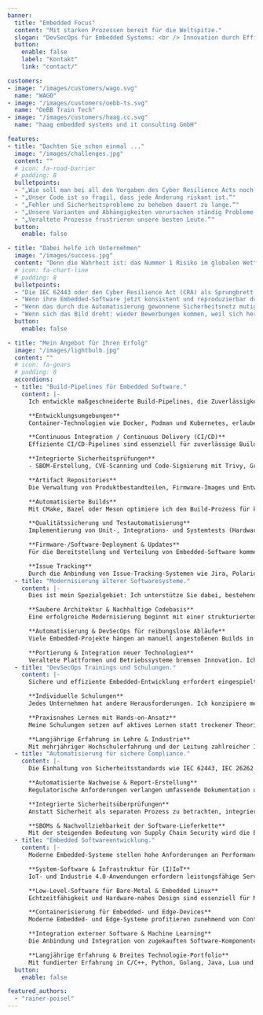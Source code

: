 ```yaml
---
banner:
  title: "Embedded Focus"
  content: "Mit starken Prozessen bereit für die Weltspitze."
  slogan: "DevSecOps für Embedded Systems: <br /> Innovation durch Effizienz"
  button:
    enable: false
    label: "Kontakt"
    link: "contact/"

customers:
- image: "/images/customers/wago.svg"
  name: "WAGO"
- image: "/images/customers/oebb-ts.svg"
  name: "OeBB Train Tech"
- image: "/images/customers/haag.cc.svg"
  name: "haag embedded systems und it consulting GmbH"

features:
- title: "Dachten Sie schon einmal ..."
  image: "/images/challenges.jpg"
  content: ""
  # icon: fa-road-barrier
  # padding: 8
  bulletpoints:
  - "„Wie soll man bei all den Vorgaben des Cyber Resilience Acts noch innovativ sein?“"
  - "„Unser Code ist so fragil, dass jede Änderung riskant ist.“"
  - "„Fehler und Sicherheitsprobleme zu beheben dauert zu lange.“"
  - "„Unsere Varianten und Abhängigkeiten verursachen ständig Probleme.“"
  - "„Veraltete Prozesse frustrieren unsere besten Leute.“"
  button:
    enable: false

- title: "Dabei helfe ich Unternehmen"
  image: "/images/success.jpg"
  content: "Denn die Wahrheit ist: das Nummer 1 Risiko im globalen Wettbewerb ist fehlende Innovationskraft. Wir können uns Produktivitätsbremsen wie unsichere Prozesse oder fehlende Automatisierung nicht weiter leisten. Wie wäre es, ..."
  # icon: fa-chart-line
  # padding: 8
  bulletpoints:
  - "Die IEC 62443 oder den Cyber Resilience Act (CRA) als Sprungbrett zu sehen: Automatisierte Nachweise, schnellere Prozesse – und endlich wieder Raum für echte Innovation."
  - "Wenn ihre Embedded-Software jetzt konsistent und reproduzierbar durch automatisierte Build-Pipelines erstellt wird."
  - "Wenn das durch die Automatisierung gewonnene Sicherheitsnetz mutig macht: Innovation sich nicht mehr riskant, sondern befreiend anfühlt."
  - "Wenn sich das Bild dreht: wieder Bewerbungen kommen, weil sich herumgesprochen hat, wieviel Freude die Arbeit bereitet."
  button:
    enable: false

- title: "Mein Angebot für Ihren Erfolg"
  image: "/images/lightbulb.jpg"
  content: ""
  # icon: fa-gears
  # padding: 8
  accordions:
  - title: "Build-Pipelines für Embedded Software."
    content: |-
      Ich entwickle maßgeschneiderte Build-Pipelines, die Zuverlässigkeit, Geschwindigkeit und Skalierbarkeit in den Mittelpunkt stellen.

      **Entwicklungsumgebungen**  
      Container-Technologien wie Docker, Podman und Kubernetes, erlauben die Umsetzung reproduzierbarer Entwicklungsumgebungen. Mit GitOps-Ansätzen werden Build- und Test-Umgebungen versioniert und automatisch ausgerollt.

      **Continuous Integration / Continuous Delivery (CI/CD)**  
      Effiziente CI/CD-Pipelines sind essenziell für zuverlässige Builds und schnelle Iterationen. Mit GitLab CI/CD, GitHub Actions und Jenkins lassen sich Prozesse automatisieren, inkrementelle Builds optimieren und sichere Deployments realisieren.

      **Integrierte Sicherheitsprüfungen**  
      - SBOM-Erstellung, CVE-Scanning und Code-Signierung mit Trivy, Grype oder Sigstore sowie Sicherstellung von Reproduzierbarkeit und Integrität der ausgelieferten Software.

      **Artifact Repositories**  
      Die Verwaltung von Produktbestandteilen, Firmware-Images und Entwicklungswerkzeugen erfolgt über leistungsfähige Repository-Manager wie Artifactory, Nexus oder [Pulp](https://pulpproject.org/). Dadurch wird eine sichere Versionierung und Reproduzierbarkeit aller ausgelieferten Softwarekomponenten sichergestellt.

      **Automatisierte Builds**  
      Mit CMake, Bazel oder Meson optimiere ich den Build-Prozess für komplexe Embedded-Projekte, reduziere Kompilierzeiten und stelle sicher, dass Abhängigkeiten effizient verwaltet werden. Durch automatisierte CI/CD-Workflows mit GitLab CI/CD, GitHub Actions oder Jenkins werden Builds kontinuierlich und reproduzierbar ausgeführt, sodass Fehler frühzeitig erkannt werden.

      **Qualitätssicherung und Testautomatisierung**  
      Implementierung von Unit-, Integrations- und Systemtests (Hardware-in-the-Loop-Tests mit pytest und labgrid) für Embedded Softwaresysteme und statische Code-Analyse passend zur zum Einsatz kommenden Technologie.

      **Firmware-/Software-Deployment & Updates**  
      Für die Bereitstellung und Verteilung von Embedded-Software kommen bewährte Methoden wie OTA-Updates (Over-the-Air) oder Repository-Manager zum Einsatz.

      **Issue Tracking**  
      Durch die Anbindung von Issue-Tracking-Systemen wie Jira, Polarion oder Redmine werden Fehler und Anforderungen direkt im Entwicklungsprozess sichtbar. Eine enge Verzahnung mit CI/CD schafft nachvollziehbare Workflows und ermöglicht eine effiziente Steuerung von Entwicklungsaufgaben.
  - title: "Modernisierung älterer Softwaresysteme."
    content: |-
      Dies ist mein Spezialgebiet: Ich unterstütze Sie dabei, bestehende Systeme zu modernisieren, ohne den laufenden Betrieb zu gefährden – mit einem durchdachten Ansatz, der Sicherheit, Wartbarkeit und Performance in den Mittelpunkt stellt.

      **Saubere Architektur & Nachhaltige Codebasis**  
      Eine erfolgreiche Modernisierung beginnt mit einer strukturierten Code- und Architekturverbesserung. Ich analysiere bestehende Systeme, löse technische Schulden, entferne überholte Abhängigkeiten und verbessere die Modularität. Durch gezieltes Refactoring und Code-Optimierung wird die Wartbarkeit erhöht, während moderne Programmiersprachen wie Rust, Modern C++ oder Python für mehr Sicherheit und Performance sorgen. Zudem ermögliche ich die Migration zu modernen Build-Systemen wie CMake, Bazel oder Meson, um die Entwicklungsprozesse effizienter zu gestalten.

      **Automatisierung & DevSecOps für reibungslose Abläufe**  
      Viele Embedded-Projekte hängen an manuell angestoßenen Builds in der IDE. Ich migriere diese Abläufe in eine CI/CD-Umgebung, sodass Builds automatisiert und reproduzierbar laufen. CI/CD-Workflows mit GitLab CI/CD oder Jenkins reduzieren Wartezeiten und vermeiden Fehler. Automatisierte Tests mit Google Test, Catch2, doctest oder Hardware-in-the-Loop (HiL) Ansätze sorgen für eine zuverlässige Qualitätssicherung. Ergänzend garantieren Security-Checks mit Werkzeugen wie z. B. SonarQube, Clang-Tidy und SBOM-Analysen, dass Sicherheitsanforderungen erfüllt werden.

      **Portierung & Integration neuer Technologien**  
      Veraltete Plattformen und Betriebssysteme bremsen Innovation. Ich unterstütze die Portierung auf moderne Embedded-Plattformen, sorge mit Docker und Podman für reproduzierbare Entwicklungsumgebungen und optimiere Embedded-Systeme für Embedded Linux und RTOS. So bleibt Software langfristig wartbar und bereit für zukünftige Entwicklungen.
  - title: "DevSecOps Trainings und Schulungen."
    content: |-
      Sichere und effiziente Embedded-Entwicklung erfordert eingespielte Prozesse und fundiertes Know-how. Ob zu DevSecOps als Ganzes oder gezielt zu Themen wie Git-Workflows, CI/CD-Praktiken oder Security-Tests: Meine praxisnahen Trainings kombinieren fundierte Theorie mit Hands-on-Erfahrung, sodass Ihr Team das Gelernte sofort im Arbeitsalltag anwenden kann.

      **Individuelle Schulungen**  
      Jedes Unternehmen hat andere Herausforderungen. Ich konzipiere meine Schulungen passgenau für Ihr Team – von Einsteigerkursen bis hin zu tiefgehenden Workshops für erfahrene Entwickler:innen. Ob Best Practices für CI/CD, effiziente Git-Workflows, oder die Integration von Security-Checks in bestehende Prozesse – die Inhalte werden genau auf Ihre Bedürfnisse zugeschnitten.

      **Praxisnahes Lernen mit Hands-on-Ansatz**  
      Meine Schulungen setzen auf aktives Lernen statt trockener Theorie. In interaktiven Workshops arbeiten wir mit realen Entwicklungsumgebungen und erarbeiten Lösungen direkt am Code. Ob lokale Setups oder Schulungen mit Docker-Containern für eine einheitliche Umgebung – Ihr Team kann alles sofort ausprobieren und Fragen direkt klären.

      **Langjährige Erfahrung in Lehre & Industrie**  
      Mit mehrjähriger Hochschulerfahrung und der Leitung zahlreicher Industrie-Workshops vermittle ich komplexe Themen verständlich und praxisnah. Ich unterstütze Ihr Team nicht nur beim Verstehen, sondern auch beim Umsetzen, damit der Transfer in den Arbeitsalltag gelingt.
  - title: "Automatisierung für sichere Compliance."
    content: |-
      Die Einhaltung von Sicherheitsstandards wie IEC 62443, IEC 26262 und IEC 61508 sowie der Anforderungen des Cyber Resilience Act (CRA) stellt viele Unternehmen vor große Herausforderungen. Ich unterstütze Sie dabei, diese Prozesse zu automatisieren, um Audit-Sicherheit zu gewährleisten, Compliance effizient umzusetzen und gleichzeitig die Entwicklungsgeschwindigkeit zu erhalten.

      **Automatisierte Nachweise & Report-Erstellung**  
      Regulatorische Anforderungen verlangen umfassende Dokumentation und Nachweise für Sicherheit und Compliance. Ich entwickle Lösungen, die relevante Reports automatisiert generieren – von Sicherheitsanalysen und Testprotokollen bis hin zur automatischen Erstellung von Compliance-Berichten für Audits. Das reduziert manuelle Aufwände und stellt sicher, dass keine relevanten Informationen fehlen.

      **Integrierte Sicherheitsüberprüfungen**  
      Anstatt Sicherheit als separaten Prozess zu betrachten, integriere ich Security-Checks direkt in CI/CD-Pipelines. Statische und dynamische Code-Analysen mit Tools wie SonarQube, Clang-Tidy oder Coverity helfen, potenzielle Sicherheitslücken frühzeitig zu identifizieren. Tests für Secure Boot, Zugriffskontrollen und kryptografische Verfahren werden als automatisierte Prüfmechanismen in den Entwicklungsworkflow eingebettet.

      **SBOMs & Nachvollziehbarkeit der Software-Lieferkette**  
      Mit der steigenden Bedeutung von Supply Chain Security wird die Erstellung von Software Bill of Materials (SBOMs) immer wichtiger. Ich integriere Tools wie Syft, SPDX oder CycloneDX, um lückenlose Transparenz über Abhängigkeiten, Lizenzen und potenzielle Sicherheitsrisiken zu gewährleisten. Durch die automatisierte Erfassung von verwendeten Bibliotheken und Abhängigkeiten wird sichergestellt, dass alle Anforderungen des Cyber Resilience Act (CRA) eingehalten werden.
  - title: "Embedded Softwareentwicklung."
    content: |-
      Moderne Embedded-Systeme stellen hohe Anforderungen an Performance, Sicherheit und Skalierbarkeit. Ich entwickle maßgeschneiderte Softwarelösungen für Embedded-, IoT- und industrielle Systeme und unterstütze Ihr Unternehmen mit skalierbaren, robusten und normenkonformen Lösungen.

      **System-Software & Infrastruktur für (I)IoT**  
      IoT- und Industrie 4.0-Anwendungen erfordern leistungsfähige Server-Dienste, Laufzeitsysteme für SPS-Applikationen und Backends für verteilte Systeme. Ich entwickle skalierbare Client-Server-Architekturen, Cloud-Anbindungen und Edge-Computing-Lösungen, die sich effizient betreiben lassen. Meine iSAQB© CPSA-F Zertifizierung bildet den formalen Nachweis meines tiefen Verständnisses über den Themenkomplex "Softwarearchitektur".

      **Low-Level-Software für Bare-Metal & Embedded Linux**  
      Echtzeitfähigkeit und Hardware-nahes Design sind essenziell für Mikrocontroller- und Embedded-Linux-Anwendungen. Ich entwickle Firmware, Treiber und Echtzeitsysteme, die sicher und performant laufen – von Bootloader-Optimierung bis zu gerätespezifischen Treibern.

      **Containerisierung für Embedded- und Edge-Devices**  
      Moderne Embedded- und Edge-Systeme profitieren zunehmend von Container-Technologien wie Docker, Podman und Kubernetes, um Anwendungen flexibel, skalierbar und effizient zu verwalten. Ich unterstütze Unternehmen dabei, Containerisierung in Embedded-Umgebungen zu nutzen – von der Architekturberatung und Konzeption bis hin zur Umsetzung und Optimierung. Dabei berücksichtige ich Ressourcenschonung, Echtzeit-Anforderungen und Sicherheitsaspekte, um Container erfolgreich in Embedded- und Industrieumgebungen zu integrieren.

      **Integration externer Software & Machine Learning**  
      Die Anbindung und Integration von zugekauften Software-Komponenten, Protokoll-Stacks und KI-Ansätzen erfordert tiefes Verständnis von Embedded-Architekturen. Ich bringe Machine Learning auf Embedded-Hardware und optimiere Modelle für Edge-KI und ressourcenbeschränkte Systeme.

      **Langjährige Erfahrung & Breites Technologie-Portfolio**  
      Mit fundierter Erfahrung in C/C++, Python, Golang, Java, Lua und Rust entwickle ich effiziente, portable und zukunftssichere Softwarelösungen. Meine Fähigkeit, mich schnell in neue Ökosysteme einzuarbeiten, ermöglicht flexible, passgenaue Implementierungen für unterschiedlichste Anwendungsfälle.
  button:
    enable: false

featured_authors:
  - "rainer-poisel"
---
```

